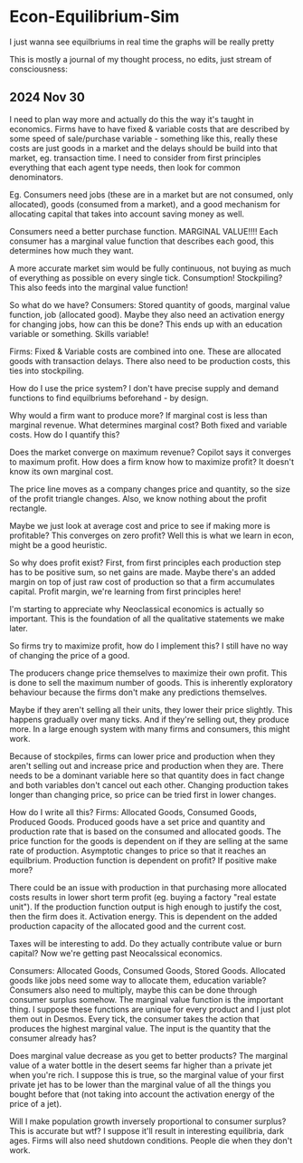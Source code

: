# Econ-Equilibrium-Sim
I just wanna see equilbriums in real time the graphs will be really pretty

This is mostly a journal of my thought process, no edits, just stream of consciousness:

## 2024 Nov 30
I need to plan way more and actually do this the way it's taught in economics.
Firms have to have fixed & variable costs that are described by some speed of sale/purchase variable - something like this, really these costs are just goods in a market and the delays should be build into that market, eg. transaction time.
I need to consider from first principles everything that each agent type needs, then look for common denominators.

Eg. Consumers need jobs (these are in a market but are not consumed, only allocated), goods (consumed from a market), and a good mechanism for allocating capital that takes into account saving money as well. 

Consumers need a better purchase function. MARGINAL VALUE!!!! Each consumer has a marginal value function that describes each good, this determines how much they want. 

A more accurate market sim would be fully continuous, not buying as much of everything as possible on every single tick. Consumption! Stockpiling? This also feeds into the marginal value function!

So what do we have? Consumers: Stored quantity of goods, marginal value function, job (allocated good). Maybe they also need an activation energy for changing jobs, how can this be done? This ends up with an education variable or something. Skills variable!

Firms: Fixed & Variable costs are combined into one. These are allocated goods with transaction delays. There also need to be production costs, this ties into stockpiling.

How do I use the price system? I don't have precise supply and demand functions to find equilbriums beforehand - by design.

Why would a firm want to produce more? If marginal cost is less than marginal revenue. What determines marginal cost? Both fixed and variable costs. How do I quantify this?

Does the market converge on maximum revenue? Copilot says it converges to maximum profit. How does a firm know how to maximize profit? It doesn't know its own marginal cost. 

The price line moves as a company changes price and quantity, so the size of the profit triangle changes. Also, we know nothing about the profit rectangle.

Maybe we just look at average cost and price to see if making more is profitable? This converges on zero profit? Well this is what we learn in econ, might be a good heuristic.

So why does profit exist? First, from first principles each production step has to be positive sum, so net gains are made. Maybe there's an added margin on top of just raw cost of production so that a firm accumulates capital. Profit margin, we're learning from first principles here! 

I'm starting to appreciate why Neoclassical economics is actually so important. This is the foundation of all the qualitative statements we make later.

So firms try to maximize profit, how do I implement this? I still have no way of changing the price of a good.

The producers change price themselves to maximize their own profit. This is done to sell the maximum number of goods. This is inherently exploratory behaviour because the firms don't make any predictions themselves. 

Maybe if they aren't selling all their units, they lower their price slightly. This happens gradually over many ticks. And if they're selling out, they produce more. In a large enough system with many firms and consumers, this might work.

Because of stockpiles, firms can lower price and production when they aren't selling out and increase price and production when they are. There needs to be a dominant variable here so that quantity does in fact change and both variables don't cancel out each other. Changing production takes longer than changing price, so price can be tried first in lower changes.

How do I write all this?
Firms:
Allocated Goods, Consumed Goods, Produced Goods.
Produced goods have a set price and quantity and production rate that is based on the consumed and allocated goods.
The price function for the goods is dependent on if they are selling at the same rate of production. Asymptotic changes to price so that it reaches an equilbrium.
Production function is dependent on profit? If positive make more?

There could be an issue with production in that purchasing more allocated costs results in lower short term profit (eg. buying a factory "real estate unit"). If the production function output is high enough to justify the cost, then the firm does it. Activation energy. This is dependent on the added production capacity of the allocated good and the current cost.

Taxes will be interesting to add. Do they actually contribute value or burn capital? Now we're getting past Neocalssical economics.

Consumers:
Allocated Goods, Consumed Goods, Stored Goods.
Allocated goods like jobs need some way to allocate them, education variable? Consumers also need to multiply, maybe this can be done through consumer surplus somehow.
The marginal value function is the important thing. I suppose these functions are unique for every product and I just plot them out in Desmos. Every tick, the consumer takes the action that produces the highest marginal value. The input is the quantity that the consumer already has? 

Does marginal value decrease as you get to better products? The marginal value of a water bottle in the desert seems far higher than a private jet when you're rich. I suppose this is true, so the marginal value of your first private jet has to be lower than the marginal value of all the things you bought before that (not taking into account the activation energy of the price of a jet). 

Will I make population growth inversely proportional to consumer surplus? This is accurate but wtf? I suppose it'll result in interesting equilibria, dark ages. Firms will also need shutdown conditions. People die when they don't work. 